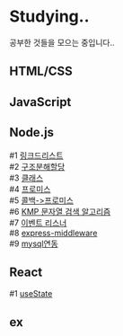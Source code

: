 # Studying..

공부한 것들을 모으는 중입니다..

## HTML/CSS

## JavaScript

## Node.js

#1 [링크드리스트](https://github.com/Tozinoo/Studying/blob/main/NodeJS/SLL.js)  
#2 [구조분해할당](https://github.com/Tozinoo/Studying/blob/main/NodeJS/DestructuringAssignment.js)  
#3 [클래스](https://github.com/Tozinoo/Studying/blob/main/NodeJS/CLASS.js)  
#4 [프로미스](https://github.com/Tozinoo/Studying/blob/main/NodeJS/Promiss.js)  
#5 [콜백->프로미스](https://github.com/Tozinoo/Studying/blob/main/NodeJS/callbackTOpromiss.js)  
#6 [KMP 문자열 검색 알고리즘](https://github.com/Tozinoo/Studying/blob/main/NodeJS/KMP.js)  
#7 [이벤트 리스너](https://github.com/Tozinoo/Studying/blob/main/NodeJS/eventListener.js)  
#8 [express-middleware](https://github.com/Tozinoo/Studying/blob/main/NodeJS/20210915_academy/app.js)  
#9 [mysql연동](https://github.com/Tozinoo/Studying/blob/main/NodeJS/20210922_self_book_studying/app.js)

## React

#1 [useState](https://github.com/Tozinoo/Studying/blob/main/React/UseState.js)

## ex
